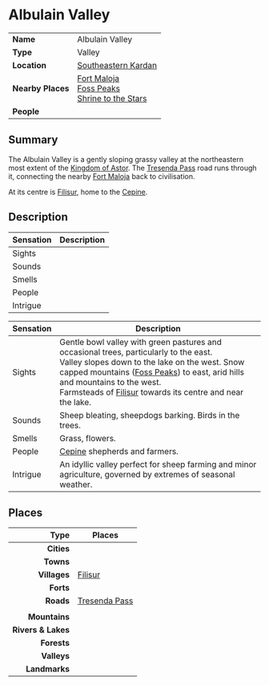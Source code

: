 # Albulain Valley

|||
| --- | --- |
| **Name** | Albulain Valley | place.4
| **Type** | Valley |
| **Location** | [Southeastern Kardan](../../regions/southeastern-kardan.md) |
| **Nearby Places** | [Fort Maloja](../../settlements/forts/fort-maloja.md)<br>[Foss Peaks](../mountains/foss-peaks.md)<br>[Shrine to the Stars](../landmarks/shrine-to-the-stars.md) |
| **People** | |

## Summary

The Albulain Valley is a gently sloping grassy valley at the northeastern most extent of the [Kingdom of Astor](../../../civilisations/kingdom-of-astor/kingdom-of-astor.md). The [Tresenda Pass](../../roads/tresenda-pass.md) road runs through it, connecting the nearby [Fort Maloja](../../settlements/forts/fort-maloja.md) back to civilisation.

At its centre is [Filisur](../../settlements/villages/filisur.md), home to the [Cepine](../../../lineages/cepine.md).

## Description

| Sensation | Description |
| ---- | --- |
| Sights | |
| Sounds | |
| Smells | |
| People | |
| Intrigue | |

| Sensation | Description |
| ---- | --- |
| Sights | Gentle bowl valley with green pastures and occasional trees, particularly to the east.<br>Valley slopes down to the lake on the west. Snow capped mountains ([Foss Peaks](../mountains/foss-peaks.md)) to east, arid hills and mountains to the west.<br>Farmsteads of [Filisur](../../settlements/villages/filisur.md) towards its centre and near the lake. |
| Sounds | Sheep bleating, sheepdogs barking. Birds in the trees. |
| Smells | Grass, flowers. |
| People | [Cepine](../../../lineages/cepine.md) shepherds and farmers. |
| Intrigue | An idyllic valley perfect for sheep farming and minor agriculture, governed by extremes of seasonal weather. |

## Places

| Type | Places |
| ---:| --- |
| **Cities** | |
| **Towns** | |
| **Villages** | [Filisur](../../settlements/villages/filisur.md) |
| **Forts** | |
| **Roads** | [Tresenda Pass](../../roads/tresenda-pass.md) |
|||
| **Mountains** | |
| **Rivers & Lakes** | |
| **Forests** | |
| **Valleys** | |
| **Landmarks** | |
